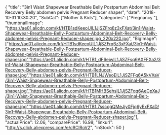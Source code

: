{
	"title": "3in1 Waist Shapewear Breathable Belly Postpartum Abdominal Belt Recovery Belly abdomen pelvis Pregnant Reducer shaper",
	"date": "2018-10-31 10:30:20",
	"SubCat": ["Mother & Kids"],
	"categories": ["Pregnancy "],
	"thumbnailImage": "https://ae01.alicdn.com/kf/HTB1sdKeeoUIL1JjSZFrq6z3xFXat/3in1-Waist-Shapewear-Breathable-Belly-Postpartum-Abdominal-Belt-Recovery-Belly-abdomen-pelvis-Pregnant-Reducer-shaper.jpg_220x220.jpg",
	"BigImage": ["https://ae01.alicdn.com/kf/HTB1sdKeeoUIL1JjSZFrq6z3xFXat/3in1-Waist-Shapewear-Breathable-Belly-Postpartum-Abdominal-Belt-Recovery-Belly-abdomen-pelvis-Pregnant-Reducer-shaper.jpg","https://ae01.alicdn.com/kf/HTB1_dF6eiwIL1JjSZFsq6AXFFXa2/3in1-Waist-Shapewear-Breathable-Belly-Postpartum-Abdominal-Belt-Recovery-Belly-abdomen-pelvis-Pregnant-Reducer-shaper.jpg","https://ae01.alicdn.com/kf/HTB1LNJWeoEIL1JjSZFFq6A5kVXaV/3in1-Waist-Shapewear-Breathable-Belly-Postpartum-Abdominal-Belt-Recovery-Belly-abdomen-pelvis-Pregnant-Reducer-shaper.jpg","https://ae01.alicdn.com/kf/HTB1MHBSehsIL1JjSZFqq6AeCpXaJ/3in1-Waist-Shapewear-Breathable-Belly-Postpartum-Abdominal-Belt-Recovery-Belly-abdomen-pelvis-Pregnant-Reducer-shaper.jpg","https://ae01.alicdn.com/kf/HTB1.7sscogQMeJjy0Fjq6yExFXaD/3in1-Waist-Shapewear-Breathable-Belly-Postpartum-Abdominal-Belt-Recovery-Belly-abdomen-pelvis-Pregnant-Reducer-shaper.jpg"],
	"actualPrice": 12.06,
	"comparePrice": 16.98,
	"linkurl": "http://s.click.aliexpress.com/e/c9CIRoV2",
	"inStock": 50
}
